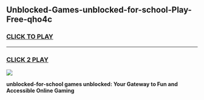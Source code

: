 
## Unblocked-Games-unblocked-for-school-Play-Free-qho4c
<h3>
<a href="https://premium76.site?title=unblocked-for-school&ref=23A">CLICK TO PLAY</a></h3>
<hr>

<h3>
<a href="https://premium76.site?title=unblocked-for-school&ref=23A">CLICK 2 PLAY</a>
  
</h3>

<a href="https://premium76.site?title=unblocked-for-school&ref=23A"><img src="https://clearcache.store/games.png"></a>


**unblocked-for-school games unblocked: Your Gateway to Fun and Accessible Online Gaming**
